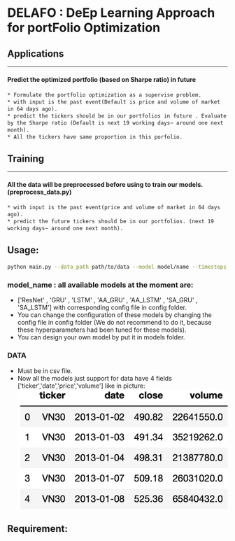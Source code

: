 # DELAFO : DeEp Learning Approach for portFolio Optimization
## Applications
--------------
#### Predict the optimized portfolio (based on Sharpe ratio) in future
    * Formulate the portfolio optimization as a supervise problem.
    * with input is the past event(Default is price and volume of market in 64 days ago).
    * predict the tickers should be in our portfolios in future . Evaluate by the Sharpe ratio (Default is next 19 working days~ around one next month).
    * All the tickers have same proportion in this porfolio.

## Training
--------------
#### All the data will be preprocessed before using to train our models.(preprocess_data.py)
    * with input is the past event(price and volume of market in 64 days ago).
    * predict the future tickers should be in our portfolios. (next 19 working days~ around one next month).


## Usage:
```bash
python main.py --data_path path/to/data --model model/name --timesteps_input time/window/input --timesteps_input time/window/output
```
### model_name : all available models at the moment are:
 * ['ResNet' , 'GRU' , 'LSTM' , 'AA_GRU' , 'AA_LSTM' , 'SA_GRU' , 'SA_LSTM'] with corresponding config file in config folder.
 * You can change the configuration of these models by changing the config file in config folder (We do not recommend to do it, because these hyperparameters had been tuned for these models).
 * You can design your own model by put it in models folder.
### DATA
  * Must be in csv file.
  * Now all the models just support for data have 4 fields ['ticker','date','price','volume'] like in picture:
  ![images](images/data_sample.png)

## Requirement:
